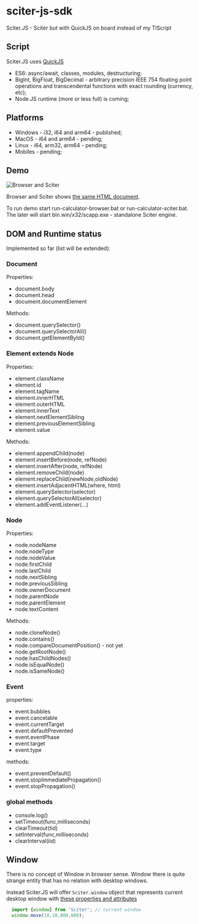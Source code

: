 # sciter-js-sdk
Sciter.JS - Sciter but with QuickJS on board instead of my TIScript

## Script

Sciter.JS uses [QuickJS](https://bellard.org/quickjs/) 

* ES6: async/await, classes, modules, destructuring;
* BigInt, BigFloat, BigDecimal - arbitrary precision IEEE 754 floating point operations and transcendental functions with exact rounding (currency, etc);
* Node.JS runtime (more or less full) is coming; 

## Platforms

* Windows - i32, i64 and arm64 - published;
* MacOS - i64 and arm64 - pending;
* Linux - i64, arm32, arm64 - pending;
* Mobiles - pending;

## Demo

![Browser and Sciter](https://sciter.com/wp-content/uploads/2020/10/Sciter.JS.Calc_-e1602390091709.png)

Browser and Sciter shows [the same HTML document](https://github.com/c-smile/sciter-js-sdk/blob/main/samples/calc/index.html).

To run demo start run-calculator-browser.bat or run-calculator-sciter.bat. The later will start bin.win/x32/scapp.exe - standalone Sciter engine.

## DOM and Runtime status

Implemented so far (list will be extended): 

### Document

Properties:

* document.body
* document.head
* document.documentElement

Methods:

* document.querySelector()
* document.querySelectorAll()
* document.getElementById()

### Element extends Node

Properties:

* element.className
* element.id
* element.tagName
* element.innerHTML
* element.outerHTML
* element.innerText
* element.nextElementSibling
* element.previousElementSibling
* element.value

Methods:

* element.appendChild(node)
* element.insertBefore(node, refNode)
* element.insertAfter(node, refNode)
* element.removeChild(node)
* element.replaceChild(newNode,oldNode)
* element.insertAdjacentHTML(where, html)
* element.querySelector(selector)
* element.querySelectorAll(selector)
* element.addEventListener(...)

### Node

Properties:

* node.nodeName
* node.nodeType
* node.nodeValue
* node.firstChild
* node.lastChild
* node.nextSibling
* node.previousSibling
* node.ownerDocument
* node.parentNode
* node.parentElement
* node.textContent

Methods:

* node.cloneNode()
* node.contains()
* node.compareDocumentPosition() - not yet
* node.getRootNode()
* node.hasChildNodes()
* node.isEqualNode()
* node.isSameNode()

### Event

properties:

* event.bubbles
* event.cancelable
* event.currentTarget
* event.defaultPrevented
* event.eventPhase
* event.target
* event.type

methods:

* event.preventDefault()
* event.stopImmediatePropagation()
* event.stopPropagation()

### global methods

* console.log()
* setTimeout(func,milliseconds)
* clearTimeout(tid)
* setInterval(func,milliseconds)
* clearInterval(iid)

## Window

There is no concept of Window in browser sense. Window there is quite strange entity that has no relation with desktop windows.

Instead Sciter.JS will offer `Sciter.window` object that represents current desktop window with [these properties and attributes](https://sciter.com/html-window/)

```javascript
  import {window} from 'Sciter'; // current window
  window.move(10,10,800,600);
```
